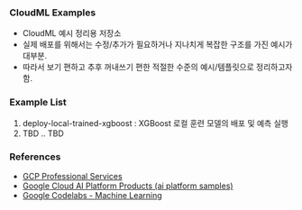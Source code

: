 ### CloudML Examples
- CloudML 예시 정리용 저장소
- 실제 배포를 위해서는 수정/추가가 필요하거나 지나치게 복잡한 구조를 가진 예시가 대부분.
- 따라서 보기 편하고 추후 꺼내쓰기 편한 적절한 수준의 예시/템플릿으로 정리하고자 함.

### Example List
1. deploy-local-trained-xgboost : XGBoost 로컬 훈련 모델의 배포 및 예측 실행
2. TBD
.. TBD

### References
- [GCP Professional Services](https://github.com/GoogleCloudPlatform/professional-services)
- [Google Cloud AI Platform Products (ai platform samples)](https://github.com/GoogleCloudPlatform/ai-platform-samples)
- [Google Codelabs - Machine Learning](https://codelabs.developers.google.com/?cat=Machine+Learning)
